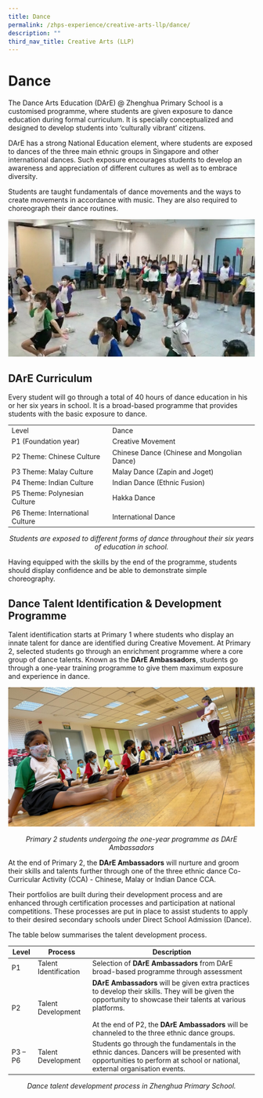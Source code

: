 ```yaml
---
title: Dance
permalink: /zhps-experience/creative-arts-llp/dance/
description: ""
third_nav_title: Creative Arts (LLP)
---
```

# Dance

The Dance Arts Education (DArE) @ Zhenghua Primary School is a customised programme, where students are given exposure to dance education during formal curriculum. It is specially conceptualized and designed to develop students into ‘culturally vibrant’ citizens.

  

DArE has a strong National Education element, where students are exposed to dances of the three main ethnic groups in Singapore and other international dances. Such exposure encourages students to develop an awareness and appreciation of different cultures as well as to embrace diversity.

Students are taught fundamentals of dance movements and the ways to create movements in accordance with music. They are also required to choreograph their dance routines.

![](/images/ZHPS%20Experience/Dance/Dance_1.jpg)

## DArE Curriculum

Every student will go through a total of 40 hours of dance education in his or her six years in school. It is a broad-based programme that provides students with the basic exposure to dance.

|                       |                              |
|--------|---------------------------|
| Level                           | Dance                                       |
| P1 (Foundation year)            | Creative Movement                           |
| P2 Theme: Chinese Culture       | Chinese Dance (Chinese and Mongolian Dance) |
| P3 Theme: Malay Culture         | Malay Dance (Zapin and Joget)               |
| P4 Theme: Indian Culture        | Indian Dance (Ethnic Fusion)                |
| P5 Theme: Polynesian Culture    | Hakka Dance                                 |
| P6 Theme: International Culture | International Dance                         |


<center><i>Students are exposed to different forms of dance throughout their six years of education in school.</i></center>

  

Having equipped with the skills by the end of the programme, students should display confidence and be able to demonstrate simple choreography.

## Dance Talent Identification & Development Programme

Talent identification starts at Primary 1 where students who display an innate talent for dance are identified during Creative Movement. At Primary 2, selected students go through an enrichment programme where a core group of dance talents. Known as the **DArE Ambassadors**, students go through a one-year training programme to give them maximum exposure and experience in dance.


![](/images/ZHPS%20Experience/Dance/Dance_2.jpg)

<center><i>Primary 2 students undergoing the one-year programme as DArE Ambassadors</i></center>


At the end of Primary 2, the **DArE Ambassadors** will nurture and groom their skills and talents further through one of the three ethnic dance Co-Curricular Activity (CCA) - Chinese, Malay or Indian Dance CCA.

  

Their portfolios are built during their development process and are enhanced through certification processes and participation at national competitions. These processes are put in place to assist students to apply to their desired secondary schools under Direct School Admission (Dance).

  

The table below summarises the talent development process.

| Level   | Process               | Description        |
|---------|-----------------|--------------------|
| P1      | Talent Identification | Selection of **DArE Ambassadors** from DArE broad-based programme through assessment                                                                                                                                                                             |
| P2      | Talent Development    | **DArE Ambassadors** will be given extra practices to develop their skills. They will be given the opportunity to showcase their talents at various platforms.<br><br>At the end of P2, the **DArE Ambassadors** will be channeled to the three ethnic dance groups. |
| P3 – P6 | Talent Development    | Students go through the fundamentals in the ethnic dances. Dancers will be presented with opportunities to perform at school or national, external organisation events.                                                                                      |

<center><i>Dance talent development process in Zhenghua Primary School.</i></center>